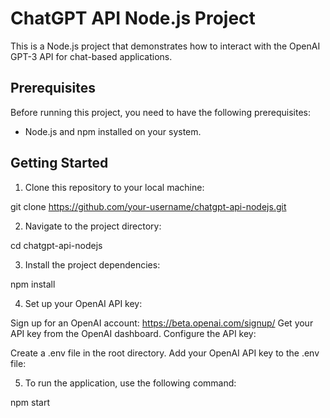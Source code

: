 # ChatGPT API Node.js Project

This is a Node.js project that demonstrates how to interact with the OpenAI GPT-3 API for chat-based applications.

## Prerequisites

Before running this project, you need to have the following prerequisites:

- Node.js and npm installed on your system.

## Getting Started

1. Clone this repository to your local machine:

git clone https://github.com/your-username/chatgpt-api-nodejs.git

2. Navigate to the project directory:

cd chatgpt-api-nodejs

3. Install the project dependencies:

npm install

4. Set up your OpenAI API key:

Sign up for an OpenAI account: https://beta.openai.com/signup/
Get your API key from the OpenAI dashboard.
Configure the API key:

Create a .env file in the root directory.
Add your OpenAI API key to the .env file:

5. To run the application, use the following command:

npm start

